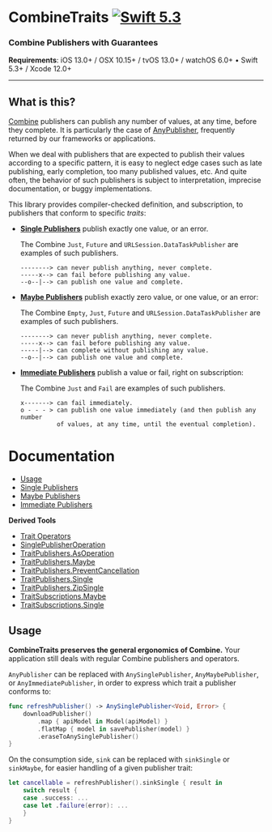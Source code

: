 CombineTraits [![Swift 5.3](https://img.shields.io/badge/swift-5.3-orange.svg?style=flat)](https://developer.apple.com/swift/)
=============

### Combine Publishers with Guarantees

**Requirements**: iOS 13.0+ / OSX 10.15+ / tvOS 13.0+ / watchOS 6.0+ &bull; Swift 5.3+ / Xcode 12.0+

---

## What is this?

[Combine] publishers can publish any number of values, at any time, before they complete. It is particularly the case of [AnyPublisher], frequently returned by our frameworks or applications.

When we deal with publishers that are expected to publish their values according to a specific pattern, it is easy to neglect edge cases such as late publishing, early completion, too many published values, etc. And quite often, the behavior of such publishers is subject to interpretation, imprecise documentation, or buggy implementations.

This library provides compiler-checked definition, and subscription, to publishers that conform to specific *traits*:
        
- **[Single Publishers]** publish exactly one value, or an error.
    
    The Combine `Just`, `Future` and `URLSession.DataTaskPublisher` are examples of such publishers.
    
    ```
    --------> can never publish anything, never complete.
    -----x--> can fail before publishing any value.
    --o--|--> can publish one value and complete.
    ```
    
- **[Maybe Publishers]** publish exactly zero value, or one value, or an error:
    
    The Combine `Empty`, `Just`, `Future` and `URLSession.DataTaskPublisher` are examples of such publishers.
    
    ```
    --------> can never publish anything, never complete.
    -----x--> can fail before publishing any value.
    -----|--> can complete without publishing any value.
    --o--|--> can publish one value and complete.
    ```
    
- **[Immediate Publishers]** publish a value or fail, right on subscription:
    
    The Combine `Just` and `Fail` are examples of such publishers.
    
    ```
    x-------> can fail immediately.
    o - - - > can publish one value immediately (and then publish any number
              of values, at any time, until the eventual completion).
    ```

# Documentation

- [Usage]
- [Single Publishers]
- [Maybe Publishers]
- [Immediate Publishers]

**Derived Tools**

- [Trait Operators]
- [SinglePublisherOperation]
- [TraitPublishers.AsOperation]
- [TraitPublishers.Maybe]
- [TraitPublishers.PreventCancellation]
- [TraitPublishers.Single]
- [TraitPublishers.ZipSingle]
- [TraitSubscriptions.Maybe]
- [TraitSubscriptions.Single]

## Usage

**CombineTraits preserves the general ergonomics of Combine.** Your application still deals with regular Combine publishers and operators.

`AnyPublisher` can be replaced with `AnySinglePublisher`, `AnyMaybePublisher`, or `AnyImmediatePublisher`, in order to express which trait a publisher conforms to:
    
```swift
func refreshPublisher() -> AnySinglePublisher<Void, Error> {
    downloadPublisher()
        .map { apiModel in Model(apiModel) }
        .flatMap { model in savePublisher(model) }
        .eraseToAnySinglePublisher()
}
```

On the consumption side, `sink` can be replaced with `sinkSingle` or `sinkMaybe`, for easier handling of a given publisher trait:
    
```swift
let cancellable = refreshPublisher().sinkSingle { result in
    switch result {
    case .success: ...
    case let .failure(error): ...
    }
}
```

[AnyPublisher]: https://developer.apple.com/documentation/combine/anypublisher
[Combine]: https://developer.apple.com/documentation/combine
[Release Notes]: CHANGELOG.md
[Usage]: #usage
[Single Publishers]: Documentation/SinglePublisher.md
[Maybe Publishers]: Documentation/MaybePublisher.md
[Immediate Publishers]: Documentation/ImmediatePublisher.md
[Trait Operators]: Documentation/Operators.md
[SinglePublisherOperation]: Documentation/SinglePublisherOperation.md
[TraitPublishers.AsOperation]: Documentation/TraitPublishers-AsOperation.md
[TraitPublishers.Maybe]: Documentation/TraitPublishers-Maybe.md
[TraitPublishers.PreventCancellation]: Documentation/TraitPublishers-PreventCancellation.md
[TraitPublishers.Single]: Documentation/TraitPublishers-Single.md
[TraitPublishers.ZipSingle]: Documentation/TraitPublishers-ZipSingle.md
[TraitSubscriptions.Maybe]: Documentation/TraitSubscriptions-Maybe.md
[TraitSubscriptions.Single]: Documentation/TraitSubscriptions-Single.md
